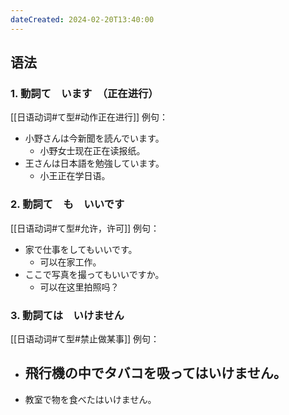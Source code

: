 ```yaml
---
dateCreated: 2024-02-20T13:40:00
---
```

## 语法
### 1. 動詞て　います　（正在进行）
[[日语动词#て型#动作正在进行]]
例句：
- 小野さんは今新聞を読んでいます。
	- 小野女士现在正在读报纸。
- 王さんは日本語を勉強しています。
	- 小王正在学日语。
### 2. 動詞て　も　いいです
[[日语动词#て型#允许，许可]]
例句：
- 家で仕事をしてもいいです。
	- 可以在家工作。
- ここで写真を撮ってもいいですか。
	- 可以在这里拍照吗？
### 3. 動詞ては　いけません
[[日语动词#て型#禁止做某事]]
例句：
- 飛行機の中でタバコを吸ってはいけません。
	- 
- 教室で物を食べたはいけません。